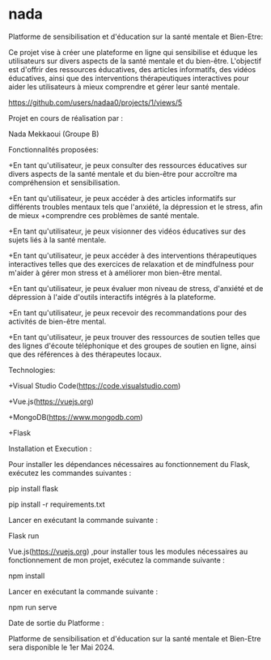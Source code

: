 # nada
Platforme de sensibilisation et d'éducation sur la santé mentale et Bien-Etre:

Ce projet vise à créer une plateforme en ligne qui sensibilise et éduque les utilisateurs sur divers aspects de la santé mentale et du bien-être. L'objectif est d'offrir des ressources éducatives, des articles informatifs, des vidéos éducatives, ainsi que des interventions thérapeutiques interactives pour aider les utilisateurs à mieux comprendre et gérer leur santé mentale.

https://github.com/users/nadaa0/projects/1/views/5

Projet en cours de réalisation par :

Nada Mekkaoui (Groupe B)

Fonctionnalités proposées:

+En tant qu'utilisateur, je peux consulter des ressources éducatives sur divers aspects de la santé mentale et du bien-être pour accroître ma compréhension et sensibilisation.

+En tant qu'utilisateur, je peux accéder à des articles informatifs sur différents troubles mentaux tels que l'anxiété, la dépression et le stress, afin de mieux +comprendre ces problèmes de santé mentale.

+En tant qu'utilisateur, je peux visionner des vidéos éducatives sur des sujets liés à la santé mentale.

+En tant qu'utilisateur, je peux accéder à des interventions thérapeutiques interactives telles que des exercices de relaxation et de mindfulness pour m'aider à gérer mon stress et à améliorer mon bien-être mental.

+En tant qu'utilisateur, je peux évaluer mon niveau de stress, d'anxiété et de dépression à l'aide d'outils interactifs intégrés à la plateforme.

+En tant qu'utilisateur, je peux recevoir des recommandations pour des activités de bien-être mental.

+En tant qu'utilisateur, je peux trouver des ressources de soutien telles que des lignes d'écoute téléphonique et des groupes de soutien en ligne, ainsi que des références à des thérapeutes locaux.

Technologies:

+Visual Studio Code(https://code.visualstudio.com)

+Vue.js(https://vuejs.org)

+MongoDB(https://www.mongodb.com)

+Flask

Installation et Execution :

Pour installer les dépendances nécessaires au fonctionnement du  Flask, exécutez les commandes suivantes  :

pip install flask

pip install -r requirements.txt

Lancer en exécutant la commande suivante :

Flask run

Vue.js(https://vuejs.org) ,pour installer tous les modules nécessaires au fonctionnement de mon projet, exécutez la commande suivante :

npm install

Lancer en exécutant la commande suivante :

npm run serve

Date de sortie du Platforme :

Platforme de sensibilisation et d'éducation sur la santé mentale et Bien-Etre sera disponible le 1er Mai 2024.




